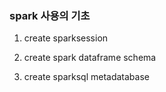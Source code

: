 ### spark 사용의 기초

1. create sparksession
2. create spark dataframe schema

3. create sparksql metadatabase

